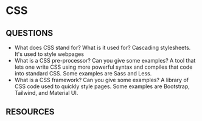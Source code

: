 # CSS

## QUESTIONS

- What does CSS stand for? What is it used for?
  Cascading stylesheets. It's used to style webpages
- What is a CSS pre-processor? Can you give some examples?
  A tool that lets one write CSS using more powerful syntax and compiles that code into standard CSS. Some examples are Sass and Less.
- What is a CSS framework? Can you give some examples?
  A library of CSS code used to quickly style pages. Some examples are Bootstrap, Tailwind, and Material UI.

## RESOURCES
